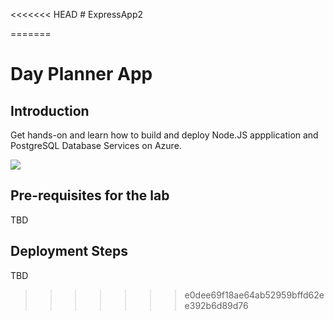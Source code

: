 <<<<<<< HEAD
﻿# ExpressApp2


=======
# Day Planner App

## Introduction
Get hands-on and learn how to build and deploy Node.JS appplication and PostgreSQL Database Services on Azure.

<a href="https://portal.azure.com/#create/Microsoft.Template/uri/https%3A%2F%2Fraw.githubusercontent.com%2FClick2Cloud%2Fpostgres-nodejs-app%2Fmaster%2Fazure-deploy.json" target="_blank">
    <img src="http://azuredeploy.net/deploybutton.png"/>
</a>

## Pre-requisites for the lab
TBD

## Deployment Steps
TBD
>>>>>>> e0dee69f18ae64ab52959bffd62ee392b6d89d76
